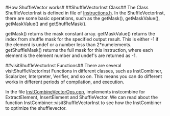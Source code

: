 #How ShuffleVector works#
##ShuffleVectorInst Class##
The Class ShuffleVectorInst is defined in file of [Instructions.h](https://github.com/laishzh/llvm/blob/master/include/llvm/IR/Instructions.h). In the ShuffleVectorInst, there are some basic operations, such as the getMask(), getMaskValue(), getMaskValue() and getShuffleMask(). 

getMask() returns the mask constant array.
getMaskValue() returns the index from shuffle mask for the specified output result. This is either -1 if the element is undef or a number less than 2*numelements.
getShuffleMask() returns the full mask for this instruction, where each element is the element number and undef's are returned as -1.

##visitShuffleVectorInst Functions##
There are several visitShuffleVectorInst Functions in different classes, such as InstCombiner, Scalarizer, Interpreter, Verifier, and so on. This means you can do different works in different periods of compilation, and execution.

In the file [InstCombineVectorOps.cpp](https://github.com/laishzh/llvm/blob/master/lib/Transforms/InstCombine/InstCombineVectorOps.cpp), implements instcombine for ExtractElement, InsertElement and ShuffleVector. We can read about the function InstCombiner::visitShuffleVectorInst to see how the InstCombiner to optimize the shufflevector.

